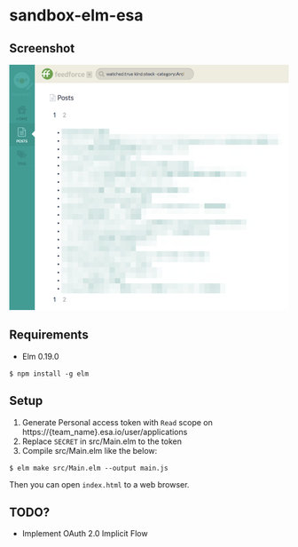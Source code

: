 # sandbox-elm-esa

## Screenshot

![sandbox-elm-esa](image/sandbox-elm-esa.png)

## Requirements

* Elm 0.19.0

```
$ npm install -g elm
```

## Setup

1. Generate Personal access token with `Read` scope on https://{team_name}.esa.io/user/applications
1. Replace `SECRET` in src/Main.elm to the token
1. Compile src/Main.elm like the below:

```
$ elm make src/Main.elm --output main.js
```

Then you can open `index.html` to a web browser.

## TODO?

* Implement OAuth 2.0 Implicit Flow
